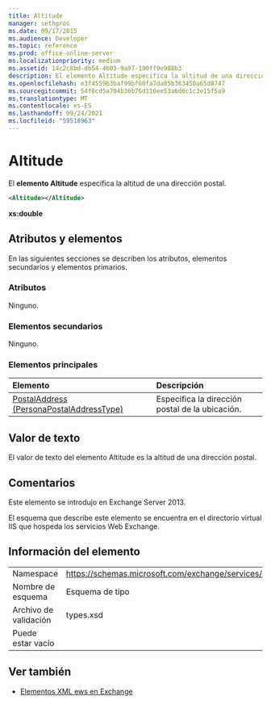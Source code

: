 ```yaml
---
title: Altitude
manager: sethgros
ms.date: 09/17/2015
ms.audience: Developer
ms.topic: reference
ms.prod: office-online-server
ms.localizationpriority: medium
ms.assetid: 14c2c8bd-db54-4b03-9a97-190ff9e908b3
description: El elemento Altitude especifica la altitud de una dirección postal.
ms.openlocfilehash: e3f4559b3baf99bf60fa7da85b363450a65d8747
ms.sourcegitcommit: 54f6cd5a704b36b76d110ee53a6d6c1c3e15f5a9
ms.translationtype: MT
ms.contentlocale: es-ES
ms.lasthandoff: 09/24/2021
ms.locfileid: "59518963"
---
```

# <a name="altitude"></a>Altitude

El **elemento Altitude** especifica la altitud de una dirección postal. 
  
```XML
<Altitude></Altitude>
```

 **xs:double**
## <a name="attributes-and-elements"></a>Atributos y elementos

En las siguientes secciones se describen los atributos, elementos secundarios y elementos primarios.
  
### <a name="attributes"></a>Atributos

Ninguno.
  
### <a name="child-elements"></a>Elementos secundarios

Ninguno.
  
### <a name="parent-elements"></a>Elementos principales

|**Elemento**|**Descripción**|
|:-----|:-----|
|[PostalAddress (PersonaPostalAddressType)](postaladdress-personapostaladdresstype.md) <br/> |Especifica la dirección postal de la ubicación.  <br/> |
   
## <a name="text-value"></a>Valor de texto

El valor de texto del elemento Altitude es la altitud de una dirección postal.
  
## <a name="remarks"></a>Comentarios

Este elemento se introdujo en Exchange Server 2013.
  
El esquema que describe este elemento se encuentra en el directorio virtual IIS que hospeda los servicios Web Exchange.
  
## <a name="element-information"></a>Información del elemento

|||
|:-----|:-----|
|Namespace  <br/> |https://schemas.microsoft.com/exchange/services/2006/types  <br/> |
|Nombre de esquema  <br/> |Esquema de tipo  <br/> |
|Archivo de validación  <br/> |types.xsd  <br/> |
|Puede estar vacío  <br/> ||
   
## <a name="see-also"></a>Ver también

- [Elementos XML ews en Exchange](ews-xml-elements-in-exchange.md)

